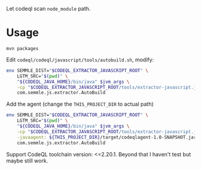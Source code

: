 Let codeql scan `node_module` path.

# Usage

```base
mvn packages
```
Edit `codeql/codeql/javascript/tools/autobuild.sh`, modify:
```bash
env SEMMLE_DIST="$CODEQL_EXTRACTOR_JAVASCRIPT_ROOT" \
    LGTM_SRC="$(pwd)" \
    "${CODEQL_JAVA_HOME}/bin/java" $jvm_args \
    -cp "$CODEQL_EXTRACTOR_JAVASCRIPT_ROOT/tools/extractor-javascript.jar" \
    com.semmle.js.extractor.AutoBuild
```
Add the agent (change the `THIS_PROJECT_DIR` to actual path)
```bash
env SEMMLE_DIST="$CODEQL_EXTRACTOR_JAVASCRIPT_ROOT" \
    LGTM_SRC="$(pwd)" \
    "${CODEQL_JAVA_HOME}/bin/java" $jvm_args \
    -cp "$CODEQL_EXTRACTOR_JAVASCRIPT_ROOT/tools/extractor-javascript.jar" \
    -javaagent: ${THIS_PROJECT_DIR}/target/codeqlagent-1.0-SNAPSHOT.jar \
    com.semmle.js.extractor.AutoBuild
```
Support CodeQL toolchain version: <=2.20.1. Beyond that I haven't test but maybe still work.
